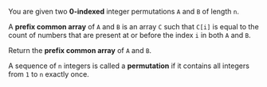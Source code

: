 You are given two **0-indexed** integer permutations `A` and `B` of length `n`.

A **prefix common array** of `A` and `B` is an array `C` such that `C[i]` is equal to the count of numbers that are present at or before the index `i` in both `A` and `B`.

Return the **prefix common array** of `A` and `B`.

A sequence of `n` integers is called a **permutation** if it contains all integers from `1` to `n` exactly once.